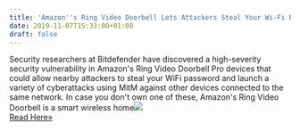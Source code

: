 ```yaml
---
title: 'Amazon''s Ring Video Doorbell Lets Attackers Steal Your Wi-Fi Password'
date: 2019-11-07T15:33:00+01:00
draft: false
---
```


Security researchers at Bitdefender have discovered a high-severity security vulnerability in Amazon's Ring Video Doorbell Pro devices that could allow nearby attackers to steal your WiFi password and launch a variety of cyberattacks using MitM against other devices connected to the same network. In case you don't own one of these, Amazon's Ring Video Doorbell is a smart wireless home![](http://feeds.feedburner.com/~r/TheHackersNews/~4/5zn1i_-jKuk)  
[Read Here»](https://thehackernews.com/2019/11/ring-doorbell-wifi-password.html)